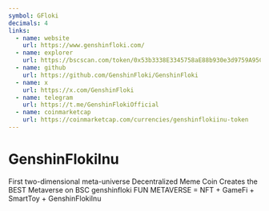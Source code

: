 ```yaml
---
symbol: GFloki
decimals: 4
links:
  - name: website
    url: https://www.genshinfloki.com/
  - name: explorer
    url: https://bscscan.com/token/0x53b3338E3345758aE88b930e3d9759A95C5cE05c
  - name: github
    url: https://github.com/GenshinFloki/GenshinFloki
  - name: x
    url: https://x.com/GenshinFloki
  - name: telegram
    url: https://t.me/GenshinFlokiOfficial
  - name: coinmarketcap
    url: https://coinmarketcap.com/currencies/genshinflokiinu-token
---
```


# GenshinFlokiInu

First two-dimensional meta-universe Decentralized Meme Coin Creates the BEST Metaverse on BSC genshinfloki FUN METAVERSE = NFT + GameFi + SmartToy + GenshinFlokiInu
